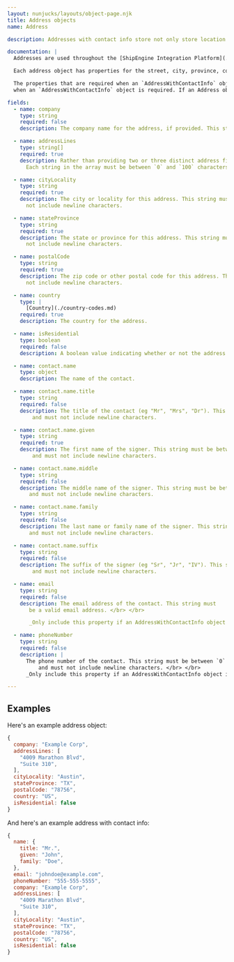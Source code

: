 ```yaml
---
layout: nunjucks/layouts/object-page.njk
title: Address objects
name: Address

description: Addresses with contact info store not only store location and contact information but also the email and phone number needed to contact the address owner.

documentation: |
  Addresses are used throughout the [ShipEngine Integration Platform](./../index.md). Your application will almost certainly need to access or return address objects. Examples include the origin and destination addresses of a shipment, a carrier pickup location, a warehouse, etc.

  Each address object has properties for the street, city, province, country, and postal code. Some addresses also include contact information, such as a person's name, email, and phone number.

  The properties that are required when an `AddressWithContactInfo` object is expected are included below. Only include these additional properties
  when an `AddressWithContactInfo` object is required. If an Address object is expected, the type for the property will be `Address`. In this case, only include the properties that are not marked as contact info properties.

fields:
  - name: company
    type: string
    required: false
    description: The company name for the address, if provided. This string must be between `0` and `100` characters    and must not include newline characters and must not include newline characters.

  - name: addressLines
    type: string[]
    required: true
    description: Rather than providing two or three distinct address fields, simply provide all lines of the address in a string array.
      Each string in the array must be between `0` and `100` characters and must not include newline characters.

  - name: cityLocality
    type: string
    required: true
    description: The city or locality for this address. This string must be between `1` and `100` characters and must
      not include newline characters.

  - name: stateProvince
    type: string
    required: true
    description: The state or province for this address. This string must be between `1` and `100` characters and must
      not include newline characters.

  - name: postalCode
    type: string
    required: true
    description: The zip code or other postal code for this address. This string must be between `1` and `100` characters and must
      not include newline characters.

  - name: country
    type: |
      [Country](./country-codes.md)
    required: true
    description: The country for the address.

  - name: isResidential
    type: boolean
    required: false
    description: A boolean value indicating whether or not the address is residential.

  - name: contact.name
    type: object
    description: The name of the contact.

  - name: contact.name.title
    type: string
    required: false
    description: The title of the contact (eg "Mr", "Mrs", "Dr"). This string must be between `0` and `100` characters
        and must not include newline characters.

  - name: contact.name.given
    type: string
    required: true
    description: The first name of the signer. This string must be between `1` and `100` characters
        and must not include newline characters.

  - name: contact.name.middle
    type: string
    required: false
    description: The middle name of the signer. This string must be between `0` and `100` characters
       and must not include newline characters.

  - name: contact.name.family
    type: string
    required: false
    description: The last name or family name of the signer. This string must be between `0` and `100` characters
       and must not include newline characters.

  - name: contact.name.suffix
    type: string
    required: false
    description: The suffix of the signer (eg "Sr", "Jr", "IV"). This string must be between `0` and `100` characters
        and must not include newline characters.

  - name: email
    type: string
    required: false
    description: The email address of the contact. This string must
       be a valid email address. </br> </br>

       _Only include this property if an AddressWithContactInfo object is required._

  - name: phoneNumber
    type: string
    required: false
    description: |
      The phone number of the contact. This string must be between `0` and `30` characters
          and must not include newline characters. </br> </br>
      _Only include this property if an AddressWithContactInfo object is required._

---
```

Examples
-------------------------------------------------
Here's an example address object:

```javascript
{
  company: "Example Corp",
  addressLines: [
    "4009 Marathon Blvd",
    "Suite 310",
  ],
  cityLocality: "Austin",
  stateProvince: "TX",
  postalCode: "78756",
  country: "US",
  isResidential: false
}
```

And here's an example address with contact info:

```javascript
{
  name: {
    title: "Mr.",
    given: "John",
    family: "Doe",
  },
  email: "johndoe@example.com",
  phoneNumber: "555-555-5555",
  company: "Example Corp",
  addressLines: [
    "4009 Marathon Blvd",
    "Suite 310",
  ],
  cityLocality: "Austin",
  stateProvince: "TX",
  postalCode: "78756",
  country: "US",
  isResidential: false
}
```
